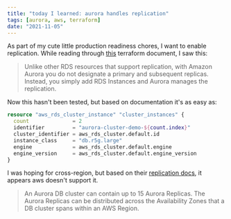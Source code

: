 ```yaml
---
title: "today I learned: aurora handles replication"
tags: [aurora, aws, terraform]
date: "2021-11-05"
---
```


As part of my cute little production readiness chores, I want to enable replication. While reading through [this](https://registry.terraform.io/providers/hashicorp/aws/latest/docs/resources/rds_cluster_instance) terraform document, I saw this:

> Unlike other RDS resources that support replication, with Amazon Aurora you do not designate a primary and subsequent replicas. Instead, you simply add RDS Instances and Aurora manages the replication.

Now this hasn't been tested, but based on documentation it's as easy as:

```terraform
resource "aws_rds_cluster_instance" "cluster_instances" {
  count              = 2
  identifier         = "aurora-cluster-demo-${count.index}"
  cluster_identifier = aws_rds_cluster.default.id
  instance_class     = "db.r5g.large"
  engine             = aws_rds_cluster.default.engine
  engine_version     = aws_rds_cluster.default.engine_version
}
```

I was hoping for cross-region, but based on their [replication docs](https://docs.aws.amazon.com/AmazonRDS/latest/AuroraUserGuide/Aurora.Replication.html),
it appears aws doesn't support it.

> An Aurora DB cluster can contain up to 15 Aurora Replicas. The Aurora Replicas can be distributed across the Availability Zones that a DB cluster spans within an AWS Region.
